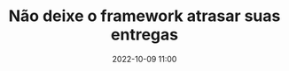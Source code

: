 ---
title: 'Não deixe o framework atrasar suas entregas'
type: palestra
speakers:
  - Alessandro Feitoza
speakersPictures: []
picture: /assets/images/schedule/alessandro-feitoza.jpg
linkedin: 
twitter: https://twitter.com/feitozaAle
instagram: https://www.instagram.com/alessandro_feitoza
date: '2022-10-09 11:00'
rooms:
  - 2
  - 3
---